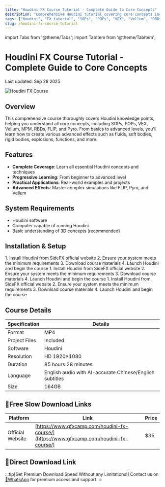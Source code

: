 ```yaml
---
title: "Houdini FX Course Tutorial - Complete Guide to Core Concepts"
description: "Comprehensive Houdini tutorial covering core concepts including SOPs, POPs, VEX, Vellum, MPM, RBDs, FLIP, and Pyro for beginners and advanced users"
tags: ["Houdini", "FX tutorial", "SOPs", "POPs", "VEX", "Vellum", "RBDs", "FLIP", "Pyro", "3D effects", "VFX", "simulation"]
slug: /houdini-fx-course-tutorial
---
```


import Tabs from '@theme/Tabs';
import TabItem from '@theme/TabItem';

# Houdini FX Course Tutorial - Complete Guide to Core Concepts

Last updated: Sep 28 2025

![Houdini FX Course](https://www.gfxcamp.com/wp-content/uploads/2025/09/Houdini-FX-Course.jpg)

## Overview

This comprehensive course thoroughly covers Houdini knowledge points, helping you understand all core concepts, including SOPs, POPs, VEX, Vellum, MPM, RBDs, FLIP, and Pyro. From basics to advanced levels, you'll learn how to create various advanced effects such as fluids, soft bodies, rigid bodies, explosions, functions, and more.

## Features

- **Complete Coverage**: Learn all essential Houdini concepts and techniques
- **Progressive Learning**: From beginner to advanced level
- **Practical Applications**: Real-world examples and projects
- **Advanced Effects**: Master complex simulations like FLIP, Pyro, and Vellum

## System Requirements

- Houdini software
- Computer capable of running Houdini
- Basic understanding of 3D concepts (recommended)

## Installation & Setup

<Tabs>
<TabItem value="windows" label="Windows">
1. Install Houdini from SideFX official website
2. Ensure your system meets the minimum requirements
3. Download course materials
4. Launch Houdini and begin the course
</TabItem>
<TabItem value="macos" label="macOS">
1. Install Houdini from SideFX official website
2. Ensure your system meets the minimum requirements
3. Download course materials
4. Launch Houdini and begin the course
</TabItem>
<TabItem value="linux" label="Linux">
1. Install Houdini from SideFX official website
2. Ensure your system meets the minimum requirements
3. Download course materials
4. Launch Houdini and begin the course
</TabItem>
</Tabs>

## Course Details

| Specification | Details |
|---------------|---------|
| Format | MP4 |
| Project Files | Included |
| Software | Houdini |
| Resolution | HD 1920×1080 |
| Duration | 85 hours 28 minutes |
| Language | English audio with AI-accurate Chinese/English subtitles |
| Size | 164GB |

## 🐌Free Slow Download Links

| Platform | Link | Price |
|----------|------|-------|
| Official Website | [https://www.gfxcamp.com/houdini-fx-course/](https://www.gfxcamp.com/houdini-fx-course/) | $35 |

## 🚀Direct Download Link
:::tip[Get Premium Download Speed Without any Limitations!]
Contact us on [💬WhatsApp](https://wa.me/+8613237610083) for premium  access and support.
:::